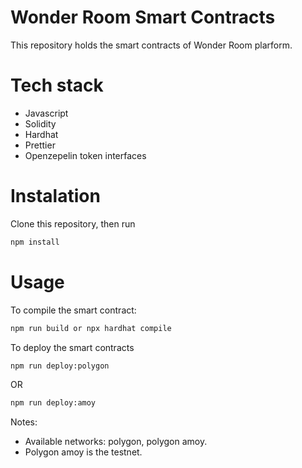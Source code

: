 # Wonder Room Smart Contracts

This repository holds the smart contracts of Wonder Room plarform.

# Tech stack

- Javascript
- Solidity
- Hardhat
- Prettier
- Openzepelin token interfaces

# Instalation

Clone this repository, then run

```bash
npm install
```

# Usage

To compile the smart contract:

```bash
npm run build or npx hardhat compile
```

To deploy the smart contracts

```bash
npm run deploy:polygon
```

OR

```bash
npm run deploy:amoy
```

Notes:

- Available networks: polygon, polygon amoy.
- Polygon amoy is the testnet.
